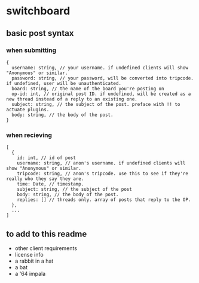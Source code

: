 # switchboard

## basic post syntax

### when submitting

    {
      username: string, // your username. if undefined clients will show "Anonymous" or similar.
      password: string, // your password, will be converted into tripcode. if undefined, user will be unauthenticated.
      board: string, // the name of the board you're posting on
      op-id: int, // original post ID. if undefined, will be created as a new thread instead of a reply to an existing one.
      subject: string, // the subject of the post. preface with !! to actuate plugins.
      body: string, // the body of the post.
    }

### when recieving

    [
      {
        id: int, // id of post
        username: string, // anon's username. if undefined clients will show "Anonymous" or similar.
        tripcode: string, // anon's tripcode. use this to see if they're really who they say they are.
        time: Date, // timestamp.
        subject: string, // the subject of the post
        body: string, // the body of the post.
        replies: [] // threads only. array of posts that reply to the OP.
      },
      ...
    ]

## to add to this readme

* other client requirements
* license info
* a rabbit in a hat
* a bat
* a '64 impala
